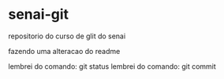# senai-git
repositorio do curso de glit  do senai


fazendo uma alteracao do readme


lembrei do comando: git status
lembrei do comando: git commit
